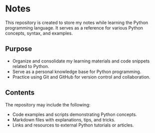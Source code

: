 # Notes

This repository is created to store my notes while learning the Python programming language. It serves as a reference for various Python concepts, syntax, and examples.

## Purpose

- Organize and consolidate my learning materials and code snippets related to Python.
- Serve as a personal knowledge base for Python programming.
- Practice using Git and GitHub for version control and collaboration.

## Contents

The repository may include the following:

- Code examples and scripts demonstrating Python concepts.
- Markdown files with explanations, tips, and tricks.
- Links and resources to external Python tutorials or articles.


